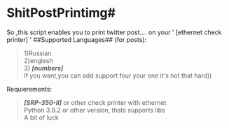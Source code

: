 # ShitPostPrintimg#
So ,this script enables you to print twitter post....
on your ' [ethernet check printer] '
##Supported Languages## (for posts):
> 1)Russian <br/>
> 2)englesh <br/>
> 3) **_[numbers]_** <br/>
If you want,you can add support four your one
it's not that hard))


Requierements:
> **_[SRP-350-II]_** or other check printer with ethernet <br/>
> Python 3.9.2 or other version, thats supports libs <br/>
> A bit of luck <br/>


